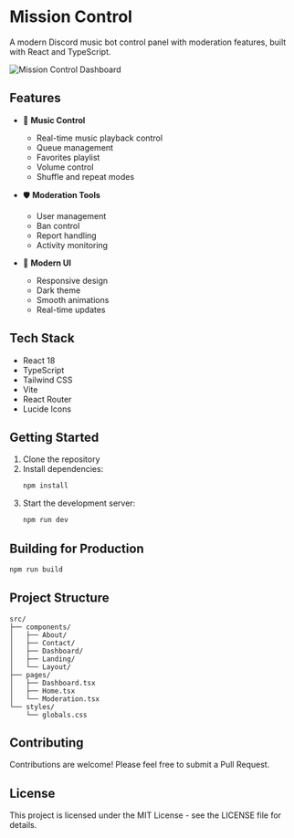 # Mission Control

A modern Discord music bot control panel with moderation features, built with React and TypeScript.

![Mission Control Dashboard]([https://images.unsplash.com/photo-1451187580459-43490279c0fa?auto=format&fit=crop&q=80](https://cdn.discordapp.com/attachments/1327737466890752211/1327738966098837505/header.png?ex=678428c5&is=6782d745&hm=c985e53e9f3c9559d27b5a2030d018a88ac073aee262af04d84836e6f4d539ee&))

## Features

- 🎵 **Music Control**
  - Real-time music playback control
  - Queue management
  - Favorites playlist
  - Volume control
  - Shuffle and repeat modes

- 🛡️ **Moderation Tools**
  - User management
  - Ban control
  - Report handling
  - Activity monitoring

- 🎨 **Modern UI**
  - Responsive design
  - Dark theme
  - Smooth animations
  - Real-time updates

## Tech Stack

- React 18
- TypeScript
- Tailwind CSS
- Vite
- React Router
- Lucide Icons

## Getting Started

1. Clone the repository
2. Install dependencies:
   ```bash
   npm install
   ```
3. Start the development server:
   ```bash
   npm run dev
   ```

## Building for Production

```bash
npm run build
```

## Project Structure

```
src/
├── components/
│   ├── About/
│   ├── Contact/
│   ├── Dashboard/
│   ├── Landing/
│   └── Layout/
├── pages/
│   ├── Dashboard.tsx
│   ├── Home.tsx
│   └── Moderation.tsx
└── styles/
    └── globals.css
```

## Contributing

Contributions are welcome! Please feel free to submit a Pull Request.

## License

This project is licensed under the MIT License - see the LICENSE file for details.
